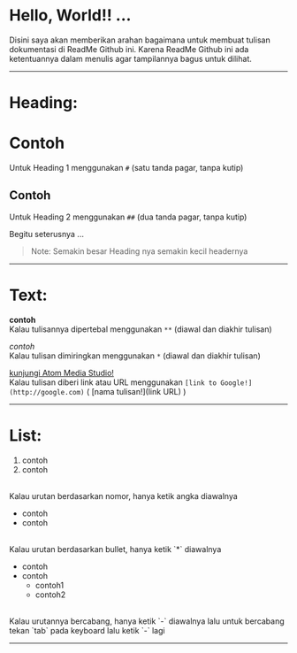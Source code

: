 # Hello, World!! ...
Disini saya akan memberikan arahan bagaimana untuk membuat tulisan dokumentasi di ReadMe Github ini. Karena ReadMe Github ini ada ketentuannya dalam menulis agar tampilannya bagus untuk dilihat.

-----------------------------------------------

# Heading:

# Contoh
Untuk Heading 1 menggunakan `#` (satu tanda pagar, tanpa kutip)

## Contoh
Untuk Heading 2 menggunakan `##` (dua tanda pagar, tanpa kutip)

Begitu seterusnya ...
> Note: Semakin besar Heading nya semakin kecil headernya

-----------------------------------------------

# Text:

**contoh** 
<br>
Kalau tulisannya dipertebal menggunakan `**` (diawal dan diakhir tulisan)

*contoh*
<br>
Kalau tulisan dimiringkan menggunakan `*` (diawal dan diakhir tulisan)

[kunjungi Atom Media Studio!](http://atommediastudio.com)
<br>
Kalau tulisan diberi link atau URL menggunakan `[link to Google!](http://google.com)` ( [nama tulisan!](link URL) )

-----------------------------------------------

# List:

1. contoh
2. contoh
<br>
Kalau urutan berdasarkan nomor, hanya ketik angka diawalnya

* contoh
* contoh
<br>
Kalau urutan berdasarkan bullet, hanya ketik `*` diawalnya

- contoh
- contoh
  - contoh1
  - contoh2
<br>
Kalau urutannya bercabang, hanya ketik `-` diawalnya lalu untuk bercabang tekan `tab` pada keyboard lalu ketik `-` lagi

-----------------------------------------------

